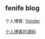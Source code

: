 ## fenife blog

个人博客: [Yonder](http://218.78.54.114:5000)

[个人博客的源码](https://github.com/fenife/yonder)

